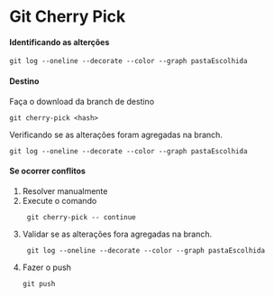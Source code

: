# Git Cherry Pick 

#### Identificando as alterções

```
git log --oneline --decorate --color --graph pastaEscolhida
```


#### Destino

<p> Faça o download da branch de destino </p>

```
git cherry-pick <hash>
```

Verificando se as alterações foram agregadas na branch.

```
git log --oneline --decorate --color --graph pastaEscolhida
```

#### Se ocorrer conflitos

1. Resolver manualmente
2. Execute o comando
   ```
    git cherry-pick -- continue
   ```
3. Validar se as alterações fora agregadas na branch.
   ```
    git log --oneline --decorate --color --graph pastaEscolhida
   ```
4. Fazer o push
   ```
   git push
   ```
